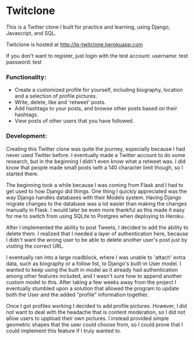 # Twitclone
This is a Twitter clone I built for practice and learning, using Django, Javascript, and SQL.

Twitclone is hosted at http://lp-twitclone.herokuapp.com 

If you don't want to register, just login with the test account:
username: test password: test

### Functionality:
* Create a customized profile for yourself, including biography, location and a selection of profile pictures.
* Write, delete, like and 'retweet' posts.
* Add hashtags to your posts, and browse other posts based on their hashtags.
* View posts of other users that you have followed.


### Development:
Creating this Twitter clone was quite the journey, especially because I had never used Twitter before. I eventually made a Twitter account to do some research, but in the beginning I didn't even know what a retweet was. I did know that people made small posts iwth a 140 character limit though, so I started there.

The beginning took a while because I was coming from Flask and I had to get used to how Django did things. One thing I quickly appreciated was the way Django handles databases with their Models system. Having Django migrate changes to the database was a lot easier than making the changes manually in Flask. I would later be even more thankful as this made it easy for me to switch from using SQLite to Postgres when deploying to Heroku. 

After I implemented the ability to post Tweets, I decided to add the ability to delete them. I realized that I needed a layer of authentication here, because I didn't want the wrong user to be able to delete another user's post just by visiting the correct URL.

I eventually ran into a large roadblock, where I was unable to 'attach' extra data, such as biography or a follow list, to Django's built-in User model. I wanted to keep using the built in model as it already had authentication among other features included, and I wasn't sure how to append another custom model to this. After taking a few weeks away from the project I eventually stumbled upon a solution that allowed the program to update both the User and the added "profile" information together.

Once I got profiles working I decided to add profile pictures. However, I did not want to deal with the headache that is content moderation, so I did not allow users to uppload their own pictures. I instead provided simple geometric shapes that the user could choose from, so I could prove that I could implement this feature if I truly wanted to. 
